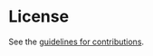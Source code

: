 # License

See the
[guidelines for contributions](https://github.com/italobusi/transport-simap/blob/main/CONTRIBUTING.md).
